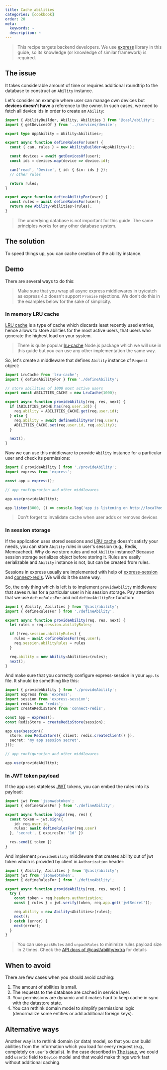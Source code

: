 ```yaml
---
title: Cache abilities
categories: [cookbook]
order: 20
meta:
  keywords: ~
  description: ~
---
```


> This recipe targets backend developers. We use [express](https://expressjs.com/) library in this guide, so its knowledge (or knowledge of similar framework) is required.

## The issue

It takes considerable amount of time or requires additional roundtrip to the database to construct an `Ability` instance.

Let's consider an example where user can manage own devices but **devices doesn't have** a reference to the owner. In such cases, we need to fetch all device ids in order to create an `Ability`:

```ts @{data-filename="defineAbility.ts"}
import { AbilityBuilder, Ability, Abilities } from '@casl/ability';
import { getDevicesOf } from '../services/device';

export type AppAbility = Ability<Abilities>;

export async function defineRulesFor(user) {
  const { can, rules } = new AbilityBuilder<AppAbility>();

  const devices = await getDevicesOf(user);
  const ids = devices.map(device => device.id);

  can('read', 'Device', { id: { $in: ids } });
  // other rules

  return rules;
}

export async function defineAbilityFor(user) {
  const rules = await defineRulesFor(user);
  return new Ability<Abilities>(rules);
}
```

> The underlying database is not important for this guide. The same principles works for any other database system.

## The solution

To speed things up, you can cache creation of the ability instance.

## Demo

There are several ways to do this:

> Make sure that you wrap all async express middlewares in try/catch as express 4.x doesn't support `Promise` rejections. We don't do this in the examples below for the sake of simplicity.

### In memory LRU cache

[LRU cache](https://en.wikipedia.org/wiki/Cache_replacement_policies#Least_Recently_Used_.28LRU.29) is a type of cache which discards least recently used entries, hence allows to store abilities for the most active users, that users who generate the highest load on your system.

> There is quite popular [lru-cache](https://www.npmjs.com/package/lru-cache) Node.js package which we will use in this guide but you can use any other implementation the same way.

So, let's create a middleware that defines `Ability` instance of `Request` object:

```ts @{data-filename="provideAbility.ts"}
import LruCache from 'lru-cache';
import { defineAbilityFor } from './defineAbility';

// store abilities of 1000 most active users
export const ABILITIES_CACHE = new LruCache(1000);

export async function provideAbility(req, res, next) {
  if (ABILITIES_CACHE.has(req.user.id)) {
    req.ability = ABILITIES_CACHE.get(req.user.id);
  } else {
    req.ability = await defineAbilityFor(req.user);
    ABILITIES_CACHE.set(req.user.id, req.ability);
  }

  next();
}
```

Now we can use this middleware to provide `Ability` instance for a particular user and check its permissions:

```ts @{data-filename="boot.ts"}
import { provideAbility } from './provideAbility';
import express from 'express';

const app = express();

// app configuration and other middlewares

app.use(provideAbility);

app.listen(3000, () => console.log('app is listening on http://localhost:3000'));
```

> Don't forget to invalidate cache when user adds or removes devices

### In session storage

If the application uses stored sessions and [LRU cache](#in-memory-lru-cache) doesn't satisfy your needs, you can store `Ability` rules in user's session (e.g., Redis, Memcached). Why do we store rules and not `Ability` instance? Because session storage serializes object before storing it. Rules are easily serializable and `Ability` instance is not, but can be created from rules.

Sessions in express usually are implemented with help of [express-session](https://www.npmjs.com/package/express-session) and [connect-redis](https://www.npmjs.com/package/connect-redis). We will do it the same way.

So, the only thing which is left is to implement `provideAbility` middleware that saves rules for a particular user in his session storage. Pay attention that we use `defineRulesFor` and not `defineAbilityFor` function:

```ts @{data-filename="provideAbility.ts"}
import { Ability, Abilities } from '@casl/ability';
import { defineRulesFor } from './defineAbility';

export async function provideAbility(req, res, next) {
  let rules = req.session.abilityRules;

  if (!req.session.abilityRules) {
    rules = await defineRulesFor(req.user);
    req.session.abilityRules = rules
  }

  req.ability = new Ability<Abilities>(rules);
  next();
}
```

And make sure that you correctly configure express-session in your `app.ts` file. It should be something like this:

```ts @{data-filename="app.ts"}
import { provideAbility } from './provideAbility';
import express from 'express';
import session from 'express-session';
import redis from 'redis';
import createRedisStore from 'connect-redis';

const app = express();
const RedisStore = createRedisStore(session);

app.use(session({
  store: new RedisStore({ client: redis.createClient() }),
  secret: 'my app session secret',
}));

// app configuration and other middlewares

app.use(provideAbility);
```

### In JWT token payload

If the app uses stateless [JWT](https://en.wikipedia.org/wiki/JSON_Web_Token) tokens, you can embed the rules into its payload:

```ts @{data-filename="login.ts"}
import jwt from 'jsonwebtoken';
import { defineRulesFor } from './defineAbility';

export async function login(req, res) {
  const token = jwt.sign({
    id: req.user.id,
    rules: await defineRulesFor(req.user)
  }, 'secret', { expiresIn: '1d' })

  res.send({ token })
}
```

And implement `provideAbility` middleware that creates ability out of jwt token which is provided by client in `Authorization` header:

```ts @{data-filename="provideAbility.ts"}
import { Ability, Abilities } from '@casl/ability';
import jwt from 'jsonwebtoken';
import { defineRulesFor } from './defineAbility';

export async function provideAbility(req, res, next) {
  try {
    const token = req.headers.authorization;
    const { rules } = jwt.verify(token, req.app.get('jwtSecret'));

    req.ability = new Ability<Abilities>(rules);
    next();
  } catch (error) {
    next(error);
  }
}
```

> You can use `packRules` and `unpackRules` to minimize rules payload size in 2 times. Check the [API docs of @casl/ability/extra](../../api/casl-ability-extra#pack-rules) for details

## When to avoid

There are few cases when you should avoid caching:

1. The amount of abilities is small.
2. The requests to the database are cached in service layer.
3. Your permissions are dynamic and it makes hard to keep cache in sync with the datastore state.
4. You can rethink domain model to simplify permissions logic (denormalize some entities or add additional foreign keys).

## Alternative ways

Another way is to rethink domain (or data) model, so that you can build abilities from the information which you load for every request (e.g., completely on `user`'s details). In the case described in [The issue](#the-issue), we could add `userId` field to `Device` model and that would make things work fast without additional caching.
